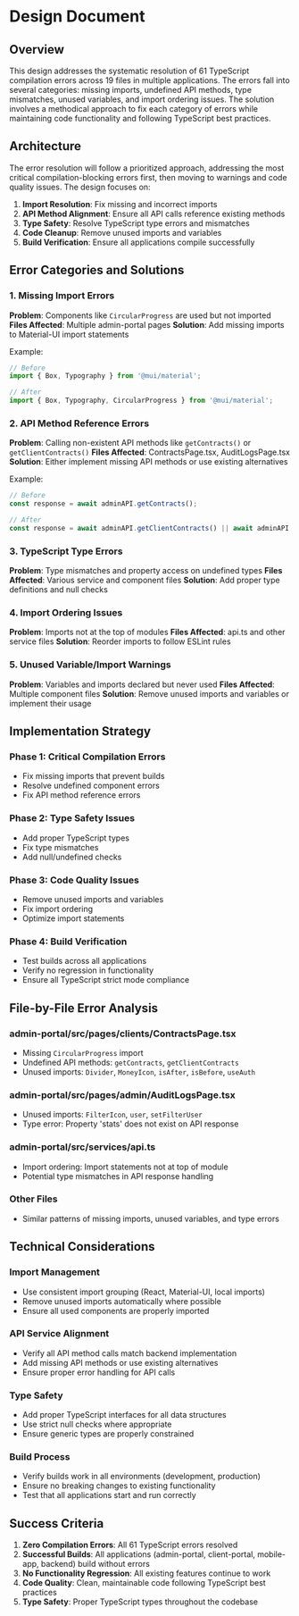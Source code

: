 # Design Document

## Overview

This design addresses the systematic resolution of 61 TypeScript compilation errors across 19 files in multiple applications. The errors fall into several categories: missing imports, undefined API methods, type mismatches, unused variables, and import ordering issues. The solution involves a methodical approach to fix each category of errors while maintaining code functionality and following TypeScript best practices.

## Architecture

The error resolution will follow a prioritized approach, addressing the most critical compilation-blocking errors first, then moving to warnings and code quality issues. The design focuses on:

1. **Import Resolution**: Fix missing and incorrect imports
2. **API Method Alignment**: Ensure all API calls reference existing methods
3. **Type Safety**: Resolve TypeScript type errors and mismatches
4. **Code Cleanup**: Remove unused imports and variables
5. **Build Verification**: Ensure all applications compile successfully

## Error Categories and Solutions

### 1. Missing Import Errors
**Problem**: Components like `CircularProgress` are used but not imported
**Files Affected**: Multiple admin-portal pages
**Solution**: Add missing imports to Material-UI import statements

Example:
```typescript
// Before
import { Box, Typography } from '@mui/material';

// After  
import { Box, Typography, CircularProgress } from '@mui/material';
```

### 2. API Method Reference Errors
**Problem**: Calling non-existent API methods like `getContracts()` or `getClientContracts()`
**Files Affected**: ContractsPage.tsx, AuditLogsPage.tsx
**Solution**: Either implement missing API methods or use existing alternatives

Example:
```typescript
// Before
const response = await adminAPI.getContracts();

// After
const response = await adminAPI.getClientContracts() || await adminAPI.getClients();
```

### 3. TypeScript Type Errors
**Problem**: Type mismatches and property access on undefined types
**Files Affected**: Various service and component files
**Solution**: Add proper type definitions and null checks

### 4. Import Ordering Issues
**Problem**: Imports not at the top of modules
**Files Affected**: api.ts and other service files
**Solution**: Reorder imports to follow ESLint rules

### 5. Unused Variable/Import Warnings
**Problem**: Variables and imports declared but never used
**Files Affected**: Multiple component files
**Solution**: Remove unused imports and variables or implement their usage

## Implementation Strategy

### Phase 1: Critical Compilation Errors
- Fix missing imports that prevent builds
- Resolve undefined component errors
- Fix API method reference errors

### Phase 2: Type Safety Issues
- Add proper TypeScript types
- Fix type mismatches
- Add null/undefined checks

### Phase 3: Code Quality Issues
- Remove unused imports and variables
- Fix import ordering
- Optimize import statements

### Phase 4: Build Verification
- Test builds across all applications
- Verify no regression in functionality
- Ensure all TypeScript strict mode compliance

## File-by-File Error Analysis

### admin-portal/src/pages/clients/ContractsPage.tsx
- Missing `CircularProgress` import
- Undefined API methods: `getContracts`, `getClientContracts`
- Unused imports: `Divider`, `MoneyIcon`, `isAfter`, `isBefore`, `useAuth`

### admin-portal/src/pages/admin/AuditLogsPage.tsx
- Unused imports: `FilterIcon`, `user`, `setFilterUser`
- Type error: Property 'stats' does not exist on API response

### admin-portal/src/services/api.ts
- Import ordering: Import statements not at top of module
- Potential type mismatches in API response handling

### Other Files
- Similar patterns of missing imports, unused variables, and type errors

## Technical Considerations

### Import Management
- Use consistent import grouping (React, Material-UI, local imports)
- Remove unused imports automatically where possible
- Ensure all used components are properly imported

### API Service Alignment
- Verify all API method calls match backend implementation
- Add missing API methods or use existing alternatives
- Ensure proper error handling for API calls

### Type Safety
- Add proper TypeScript interfaces for all data structures
- Use strict null checks where appropriate
- Ensure generic types are properly constrained

### Build Process
- Verify builds work in all environments (development, production)
- Ensure no breaking changes to existing functionality
- Test that all applications start and run correctly

## Success Criteria

1. **Zero Compilation Errors**: All 61 TypeScript errors resolved
2. **Successful Builds**: All applications (admin-portal, client-portal, mobile-app, backend) build without errors
3. **No Functionality Regression**: All existing features continue to work
4. **Code Quality**: Clean, maintainable code following TypeScript best practices
5. **Type Safety**: Proper TypeScript types throughout the codebase
